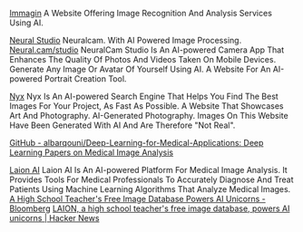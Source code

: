 
[Immagin](https://immag.in/)
A Website Offering Image Recognition And Analysis Services Using AI.

[Neural Studio](https://neural.cam)
Neuralcam. With AI Powered Image Processing.
[Neural.cam/studio](https://neural.cam/studio/)
NeuralCam Studio Is An AI-powered Camera App That Enhances The Quality Of Photos And Videos Taken On Mobile Devices.
Generate Any Image Or Avatar Of Yourself Using AI.
A Website For An AI-powered Portrait Creation Tool.

[Nyx](https://nyx.gallery/)
Nyx Is An AI-powered Search Engine That Helps You Find The Best Images For Your Project, As Fast As Possible.
A Website That Showcases Art And Photography.
AI-Generated Photography. Images On This Website Have Been Generated With AI And Are Therefore "Not Real".

[GitHub - albarqouni/Deep-Learning-for-Medical-Applications: Deep Learning Papers on Medical Image Analysis](https://github.com/albarqouni/Deep-Learning-for-Medical-Applications)

[Laion AI](https://laion.ai/)
Laion AI Is An AI-powered Platform For Medical Image Analysis. It Provides Tools For Medical Professionals To Accurately Diagnose And Treat Patients Using Machine Learning Algorithms That Analyze Medical Images.
[A High School Teacher's Free Image Database Powers AI Unicorns - Bloomberg](https://www.bloomberg.com/news/features/2023-04-24/a-high-school-teacher-s-free-image-database-powers-ai-unicorns)
[LAION, a high school teacher's free image database, powers AI unicorns | Hacker News](https://news.ycombinator.com/item?id=35685497)
